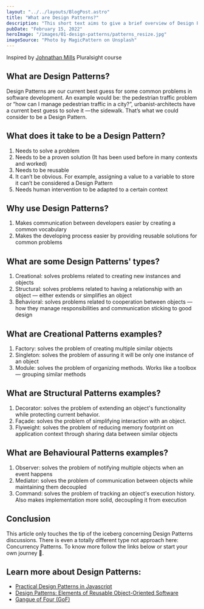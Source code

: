 ```yaml
---
layout: "../../layouts/BlogPost.astro"
title: "What are Design Patterns?"
description: "This short text aims to give a brief overview of Design Patterns. The theme is a common topic in Software Development discussions and is a part of the everyday life of any developer trying to build well-designed software. But what are Design Patterns?"
pubDate: "February 15, 2022"
heroImage: "/images/01-design-patterns/patterns_resize.jpg"
imageSource: "Photo by MagicPattern on Unsplash"
---
```


Inspired by <a href="https://twitter.com/jonathanfmills" class="underline">Johnathan Mills</a> Pluralsight course

## **What are Design Patterns?**

Design Patterns are our current best guess for some common problems in software development. An example would be: the pedestrian traffic problem or “how can I manage pedestrian traffic in a city?”, urbanist-architects have a current best guess to solve it — the sidewalk. That’s what we could consider to be a Design Pattern.

## **What does it take to be a Design Pattern?**

<ol class="list-decimal">
    <li>Needs to solve a problem</li>
    <li>Needs to be a proven solution (It has been used before in many contexts and worked)</li>
    <li>Needs to be reusable</li>
    <li>It can’t be obvious. For example, assigning a value to a variable to store it can’t be considered a Design Pattern</li>
    <li>Needs human intervention to be adapted to a certain context</li>
</ol>

## **Why use Design Patterns?**

<ol class="list-decimal">
    <li>Makes communication between developers easier by creating a common vocabulary</li>
    <li>Makes the developing process easier by providing reusable solutions for common problems</li>
</ol>

## **What are some Design Patterns' types?**

<ol class="list-decimal">
    <li>Creational: solves problems related to creating new instances and objects</li>
    <li>Structural: solves problems related to having a relationship with an object — either extends or simplifies an object</li>
    <li>Behavioral: solves problems related to cooperation between objects — how they manage responsibilities and communication sticking to good design</li>
</ol>

## **What are Creational Patterns examples?**

<ol class="list-decimal">
    <li>Factory: solves the problem of creating multiple similar objects</li>
    <li>Singleton: solves the problem of assuring it will be only one instance of an object</li>
    <li>Module: solves the problem of organizing methods. Works like a toolbox — grouping similar methods</li>
</ol>

## **What are Structural Patterns examples?**

<ol class="list-decimal">
    <li>Decorator: solves the problem of extending an object's functionality while protecting current behavior.</li>
    <li>Façade: solves the problem of simplifying interaction with an object.</li>
    <li>Flyweight: solves the problem of reducing memory footprint on application context through sharing data between similar objects</li>
</ol>

## **What are Behavioural Patterns examples?**

<ol class="list-decimal">
    <li>Observer: solves the problem of notifying multiple objects when an event happens</li>
    <li>Mediator: solves the problem of communication between objects while maintaining them decoupled</li>
    <li>Command: solves the problem of tracking an object's execution history. Also makes implementation more solid, decoupling it from execution</li>
</ol>

## **Conclusion**

This article only touches the tip of the iceberg concerning Design Patterns discussions. There is even a totally different type not approach here: Concurrency Patterns. To know more follow the links below or start your own journey 🚀.

## **Learn more about Design Patterns:**

<ul class="list-disc">

<li>
<a href="https://app.pluralsight.com/library/courses/javascript-practical-design-patterns/table-of-contents" class="underline">Practical Design Patterns in Javascript</a>
</li>

<li>
<a href="https://www.amazon.com/Design-Patterns-Object-Oriented-Addison-Wesley-Professional-ebook-dp-B000SEIBB8/dp/B000SEIBB8/ref=mt_other?_encoding=UTF8&me=&qid=" class="underline">Design Patterns: Elements of Reusable Object-Oriented Software</a>

</li>

<li>
<a href="https://springframework.guru/gang-of-four-design-patterns/" class="underline">Gangue of Four (GoF)</a>
</li>

</ul>
